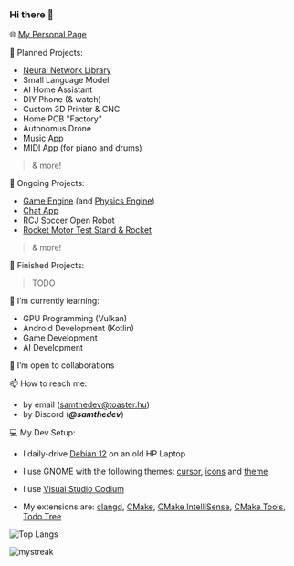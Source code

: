 ### Hi there 👋

🌐 [My Personal Page](https://samthedev.toaster.hu)

📝 Planned Projects:
- [Neural Network Library](https://github.com/samthedev32/Neural-Networks)
- Small Language Model
- AI Home Assistant
- DIY Phone (& watch)
- Custom 3D Printer & CNC
- Home PCB "Factory"
- Autonomus Drone
- Music App
- MIDI App (for piano and drums)
> & more!

🔭 Ongoing Projects:
- [Game Engine](https://github.com/samthedev32/Graphite) (and [Physics Engine](https://github.com/samthedev32/Carbon))
- [Chat App](https://github.com/samthedev32/Rooms)
- RCJ Soccer Open Robot
- [Rocket Motor Test Stand & Rocket](https://agac.toaster.hu)
> & more!

🏁 Finished Projects:
> TODO

🌱 I’m currently learning:
- GPU Programming (Vulkan)
- Android Development (Kotlin)
- Game Development
- AI Development

👯 I’m open to collaborations 

📫 How to reach me:
- by email (samthedev@toaster.hu)
- by Discord (***@samthedev***)

💻 My Dev Setup:
- I daily-drive [Debian 12](https://www.debian.org) on an old HP Laptop
- I use GNOME with the following themes: [cursor](https://www.gnome-look.org/p/1638261), [icons](https://www.gnome-look.org/p/1305251/) and [theme](https://www.gnome-look.org/p/1253385/)

- I use [Visual Studio Codium](https://vscodium.com/)
- My extensions are: [clangd](https://open-vsx.org/extension/llvm-vs-code-extensions/vscode-clangd), [CMake](https://open-vsx.org/extension/twxs/cmake), [CMake IntelliSense](https://open-vsx.org/extension/KylinIdeTeam/cmake-intellisence), [CMake Tools](https://open-vsx.org/extension/ms-vscode/cmake-tools), [Todo Tree](https://open-vsx.org/vscode/item?itemName=Gruntfuggly.todo-tree)

<!-- ![Github Stats](https://github-readme-stats.vercel.app/api?username=samthedev32&count_private=true&hide=issues) -->

![Top Langs](https://github-readme-stats.vercel.app/api/top-langs/?username=samthedev32&layout=compact)

<img src="https://github-readme-streak-stats.herokuapp.com/?user=samthedev32&theme=tokyonight" alt="mystreak"/>
